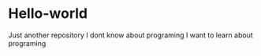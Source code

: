 # Hello-world
Just another repository
I dont know about programing
I want to learn about programing
